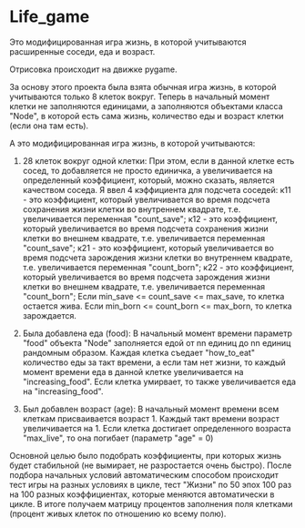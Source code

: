 # Life_game
Это модифицированная игра жизнь, в которой учитываются расширенные соседи, еда и возраст.

Отрисовка происходит на движке pygame.

За основу этого проекта была взята обычная игра жизнь, в которой учитываются только 8 клеток вокруг. Теперь в начальный момент клетки не заполняются единицами,
а заполняются объектами класса "Node", в которой есть сама жизнь, количество еды и возраст клетки (если она там есть).

А это модифицированная игра жизнь, в которой учитываются:
1. 28 клеток вокруг одной клетки:
При этом, если в данной клетке есть сосед, то добавляется не просто единичка, а увеличивается на определенный коэффициент,
который, можно сказать, является качеством соседа.
Я ввел 4 кэффициента для подсчета соседей:
к11 - это коэффициент, который увеличивается во время подсчета сохранения жизни клетки во внутреннем квадрате, т.е. увеличивается переменная "count_save";
к12 - это коэффициент, который увеличивается во время подсчета сохранения жизни клетки во внешнем квадрате, т.е. увеличивается переменная "count_save";
к21 - это коэффициент, который увеличивается во время подсчета зарождения жизни клетки во внутреннем квадрате, т.е. увеличивается переменная "count_born";
к22 - это коэффициент, который увеличивается во время подсчета зарождения жизни клетки во внешнем квадрате, т.е. увеличивается переменная "count_born";
Если min_save <= count_save <= max_save, то клетка остается жива.
Если min_born <= count_born <= max_born, то клетка зарождается.

2. Была добавлена еда (food):
В начальный момент времени параметр "food" объекта "Node" заполняется едой от nn единиц до nn единиц рандомным образом.
Каждая клетка съедает "how_to_eat" количество еды за такт времени, а если там нет жизни, то каждый момент времени еда в данной клетке увеличивается на "increasing_food".
Если клетка умирвает, то также увеличивается еда на "increasing_food".

3. Был добавлен возраст (age):
В начальный момент времени всем клеткам присваивается возраст 1.
Каждый такт времени возраст увеличивается на 1.
Если клетка достигает определенного возраста "max_live", то она погибает (параметр "age" = 0)

Основной целью было подобрать коэффициенты, при которых жизнь будет стабильной (не вымирает, не разростается очень быстро).
После подбора начальных условий автоматическим способом происходит тест игры на разных условиях в цикле, тест "Жизни" по 50 эпох 100 раз на 100 разных коэффициентах,
которые меняются автоматически в цикле. В итоге получаем матрицу процентов заполнения поля клетками (процент живых клеток по отношению ко всему полю).







